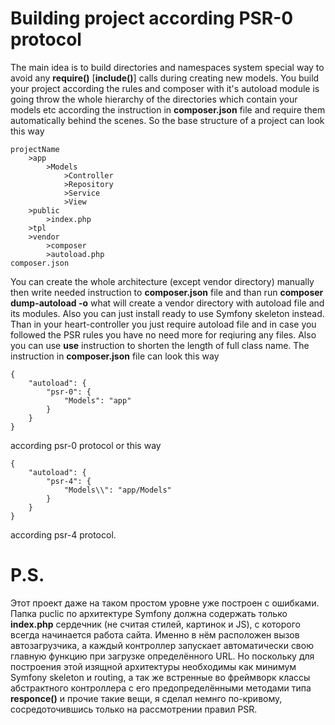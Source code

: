 # Building project according PSR-0 protocol

  The main idea is to build directories and namespaces system special way to avoid any **require()** [**include()**] calls during creating new models. You build your project according the rules and composer with it's autoload module is going throw the whole hierarchy of the directories which contain your models etc according the instruction in **composer.json** file and require them automatically behind the scenes.
  So the base structure of a project can look this way
```
projectName
    >app
        >Models
            >Controller
            >Repository
            >Service
            >View
    >public
        >index.php
    >tpl
    >vendor
        >composer
        >autoload.php
composer.json
```

  You can create the whole architecture (except vendor directory) manually then write needed instruction to **composer.json** file and than run **composer dump-autoload -o** what will create a vendor directory with autoload file and its modules. Also you can just install ready to use Symfony skeleton instead.
  Than in your heart-controller you just require autoload file and in case you followed the PSR rules you have no need more for reqiuring any files. Also you can use **use** instruction to shorten the length of full class name.
  The instruction in **composer.json** file can look this way
```
{
    "autoload": {
        "psr-0": {
            "Models": "app"
        }
    }
}
```
according psr-0 protocol or this way
```
{
    "autoload": {
        "psr-4": {
            "Models\\": "app/Models"
        }
    }
}
```
according psr-4 protocol.

# P.S.
  Этот проект даже на таком простом уровне уже построен с ошибками. Папка puclic по архитектуре Symfony должна содержать только **index.php** сердечник (не считая стилей, картинок и JS), с которого всегда начинается работа сайта. Именно в нём расположен вызов автозагрузчика, а каждый контроллер запускает автоматически свою главную функцию при загрузке определённого URL. Но поскольку для построения этой изящной архитектуры необходимы как минимум Symfony skeleton и routing, а так же встренные во фреймворк классы абстрактного контроллера с его предопределёнными методами типа **responce()** и прочие такие вещи, я сделал немнго по-кривому, сосредоточившись только на рассмотрении правил PSR.
